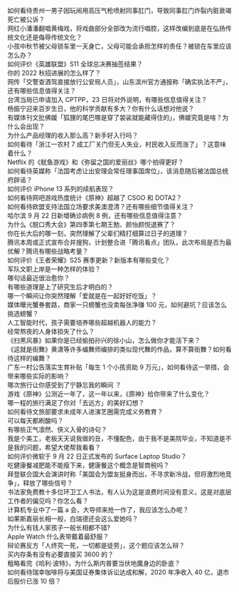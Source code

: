 如何看待贵州一男子因玩闹用高压气枪喷射同事肛门，导致同事肛门炸裂内脏衰竭死亡被公诉？  
网红小潘潘翻唱黄梅戏，将戏曲部分全部改为流行唱腔，这样改编到底是在弘扬传统文化还是侮辱传统文化？  
小孩中秋节被父母锁车里一天身亡，父母可能会承担怎样的责任？被锁在车里应该怎么办？  
如何评价《英雄联盟》S11 全球总决赛抽签结果？  
你的 2022 秋招进展的怎么样了？  
网传「交警查酒驾直接放行公安局人员」，山东滨州官方通报称「确实执法不严」，还有哪些信息值得关注？  
台湾当局已申请加入 CPTPP，23 日将对外说明，有哪些信息值得关注？  
杨振宁迎来百岁生日，他的科学贡献有多大？你有什么话想对他说？  
有媒体刊文批佛媛「狐狸的尾巴哪是穿了袈裟就能藏得住的」，佛媛究竟是啥？为什么会出现？  
为什么产品经理的收入那么高？新手好入行吗？  
如何看待「浙江一农村 7 成工厂关门但无人失业，村民收入反而涨了」？这意味着什么？  
Netflix 的《鱿鱼游戏》和《弥留之国的爱丽丝》哪个拍得更好？  
如何看待英媒称「法国考虑让出安理会常任理事国席位」，该消息随后被法国总统府辟谣？  
如何评价 iPhone 13 系列的续航表现？  
如何看待网吧游戏热度统计《原神》超越了 CSGO 和 DOTA2？  
如何看待欧盟支持法国立场要求美澳澄清？还有哪些细节值得关注？  
哈尔滨 9 月 22 日新增确诊病例 8 例，还有哪些信息值得注意？  
为什么《脱口秀大会》第四季第七期王勉、颜怡颜悦退赛了？  
你在长大后的哪一刻，突然理解了父辈们精打细算过日子的道理？  
腾讯本周或正式宣布合并搜狗，计划整合进「腾讯看点」团队，此次布局是否为最优解？腾讯有哪些战略考量？  
如何评价《王者荣耀》S25 赛季更新？新版本有哪些变化？  
军队文职上岸是一种怎样的体验？  
哪句话最近很治愈你？  
有哪些道理是上了研究生后才明白的？  
哪一个瞬间让你突然理解「爱就是在一起好好吃饭」？  
媒体曝光蟹券套路，商家一只螃蟹也没卖每张净赚 100 元，如何避坑？应该怎么挑选螃蟹？  
人工智能时代，孩子需要培养哪些超越机器人的能力？  
经常熬夜的人身体损失了什么？  
《扫黑风暴》如果你是已经偷拍孙兴的徐小山，怎么做你才能活下来？  
《这就是街舞》黄潇等许多编舞师编排的类似现代舞的作品，算不算街舞？如何看待这样的编舞？  
广东一村公告落实生育补贴「每生 1 个小孩资助 9 万元」，如何看待这一举措，会带来哪些实际的影响？  
哪次旅行让你感受到了宁静忘我的瞬间 ？  
游戏《原神》公测近一年了，这一年以来，《原神》给你带来了什么变化？  
哪一程的旅行满足了你对「去远方」的美好幻想？  
如何看待文旅部要求未成年人进演艺圈需完成义务教育？  
可以每天都刷酸吗？  
有哪些正气凛然、侠义入骨的诗句？  
我是个美工，老板天天说我做的丑，不懂配色，由于我不是美院毕业，不知道是不是我的问题，希望大佬帮我看看？  
如何评价微软于 9 月 22 日正式发布的 Surface Laptop Studio？  
吃健康餐减肥能不能瘦下来，健康餐这个概念是智商税吗？  
拜登联合国大会演讲时称「美国会为盟友挺身而出，不寻求新冷战，但将激烈地竞争」，释放了哪些信号？  
书法家免费教十多位环卫工人书法，有人认为这是浪费时间没有意义，这是对底层工作者的偏见吗？你怎么看？  
计算机专业中了一篇 a 会，大导师来抢一作了，我应该怎么办呢？  
如果斯嘉丽长相一般，白瑞德还会这么爱她吗？  
为什么有钱人家孩子一般长相都不错?  
Apple Watch 什么表带戴着最舒服？  
辩论赛反方「人终究一死，一切都是徒劳」，这个题应该怎么辩？  
买内存条有没有必要直接买 3600 的？  
粗略看完《哈利·波特》，为什么斯内普要当伏地魔身边的卧底？  
如何看待瑞幸咖啡将与美国证券集体诉讼达成和解，2020 年净收入 40 亿，退市后股价已涨 10 倍？  
